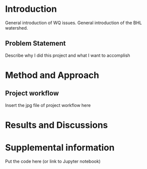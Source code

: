 # Introduction
General introduction of WQ issues.
General introduction of the BHL watershed.

## Problem Statement
Describe why I did this project and what I want to accomplish


# Method and Approach


## Project workflow
Insert the jpg file of project workflow here


# Results and Discussions




# Supplemental information
Put the code here (or link to Jupyter notebook)

